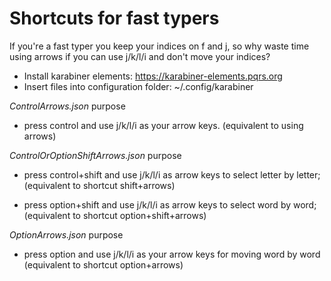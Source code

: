 # Shortcuts for fast typers

If you're a fast typer you keep your indices on f and j, so why waste time using arrows if you can use j/k/l/i and don't move your indices?

* Install karabiner elements: https://karabiner-elements.pqrs.org
* Insert files into configuration folder:  ~/.config/karabiner

_ControlArrows.json_ purpose
- press control and use j/k/l/i as your arrow keys. 
(equivalent to using arrows)


_ControlOrOptionShiftArrows.json_ purpose
- press control+shift and use j/k/l/i as arrow keys to select letter by letter;
(equivalent to shortcut shift+arrows)

- press option+shift and use j/k/l/i as arrow keys to select word by word;
(equivalent to shortcut option+shift+arrows)


_OptionArrows.json_ purpose
- press option and use j/k/l/i as your arrow keys for moving word by word
(equivalent to shortcut option+arrows)
